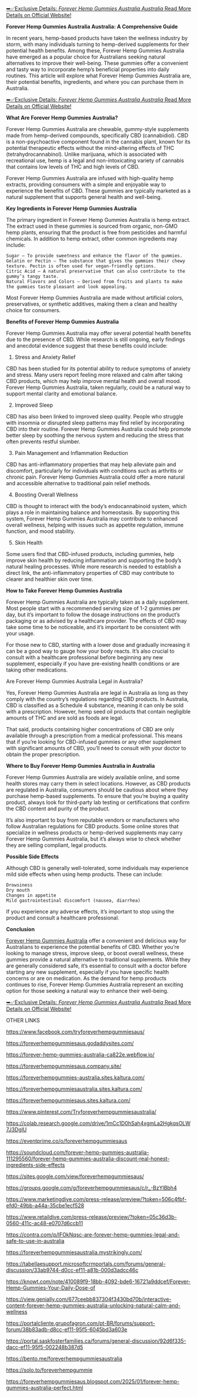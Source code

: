[➥✅Exclusive Details: *Forever Hemp Gummies Australia Australia* Read More Details on Official Website!](https://taptobuynow.com/foreverhempgummiesaus-order/)

**Forever Hemp Gummies Australia Australia: A Comprehensive Guide**

In recent years, hemp-based products have taken the wellness industry by storm, with many individuals turning to hemp-derived supplements for their potential health benefits. Among these, Forever Hemp Gummies Australia have emerged as a popular choice for Australians seeking natural alternatives to improve their well-being. These gummies offer a convenient and tasty way to incorporate hemp’s beneficial properties into daily routines. This article will explore what Forever Hemp Gummies Australia are, their potential benefits, ingredients, and where you can purchase them in Australia.

[➥✅Exclusive Details: *Forever Hemp Gummies Australia Australia* Read More Details on Official Website!](https://taptobuynow.com/foreverhempgummiesaus-order/)

**What Are Forever Hemp Gummies Australia?**

Forever Hemp Gummies Australia are chewable, gummy-style supplements made from hemp-derived compounds, specifically CBD (cannabidiol). CBD is a non-psychoactive component found in the cannabis plant, known for its potential therapeutic effects without the mind-altering effects of THC (tetrahydrocannabinol). Unlike marijuana, which is associated with recreational use, hemp is a legal and non-intoxicating variety of cannabis that contains low levels of THC and high levels of CBD.

Forever Hemp Gummies Australia are infused with high-quality hemp extracts, providing consumers with a simple and enjoyable way to experience the benefits of CBD. These gummies are typically marketed as a natural supplement that supports general health and well-being.

**Key Ingredients in Forever Hemp Gummies Australia**

The primary ingredient in Forever Hemp Gummies Australia is hemp extract. The extract used in these gummies is sourced from organic, non-GMO hemp plants, ensuring that the product is free from pesticides and harmful chemicals. In addition to hemp extract, other common ingredients may include:

    Sugar – To provide sweetness and enhance the flavor of the gummies.
    Gelatin or Pectin – The substance that gives the gummies their chewy texture. Pectin is often used for vegan-friendly options.
    Citric Acid – A natural preservative that can also contribute to the gummy’s tangy taste.
    Natural Flavors and Colors – Derived from fruits and plants to make the gummies taste pleasant and look appealing.

Most Forever Hemp Gummies Australia are made without artificial colors, preservatives, or synthetic additives, making them a clean and healthy choice for consumers.

**Benefits of Forever Hemp Gummies Australia**

Forever Hemp Gummies Australia may offer several potential health benefits due to the presence of CBD. While research is still ongoing, early findings and anecdotal evidence suggest that these benefits could include:
1. Stress and Anxiety Relief

CBD has been studied for its potential ability to reduce symptoms of anxiety and stress. Many users report feeling more relaxed and calm after taking CBD products, which may help improve mental health and overall mood. Forever Hemp Gummies Australia, taken regularly, could be a natural way to support mental clarity and emotional balance.


2. Improved Sleep

CBD has also been linked to improved sleep quality. People who struggle with insomnia or disrupted sleep patterns may find relief by incorporating CBD into their routine. Forever Hemp Gummies Australia could help promote better sleep by soothing the nervous system and reducing the stress that often prevents restful slumber.


3. Pain Management and Inflammation Reduction

CBD has anti-inflammatory properties that may help alleviate pain and discomfort, particularly for individuals with conditions such as arthritis or chronic pain. Forever Hemp Gummies Australia could offer a more natural and accessible alternative to traditional pain relief methods.


4. Boosting Overall Wellness

CBD is thought to interact with the body’s endocannabinoid system, which plays a role in maintaining balance and homeostasis. By supporting this system, Forever Hemp Gummies Australia may contribute to enhanced overall wellness, helping with issues such as appetite regulation, immune function, and mood stability.


5. Skin Health

Some users find that CBD-infused products, including gummies, help improve skin health by reducing inflammation and supporting the body’s natural healing processes. While more research is needed to establish a direct link, the anti-inflammatory properties of CBD may contribute to clearer and healthier skin over time.

**How to Take Forever Hemp Gummies Australia**

Forever Hemp Gummies Australia are typically taken as a daily supplement. Most people start with a recommended serving size of 1-2 gummies per day, but it’s important to follow the dosage instructions on the product’s packaging or as advised by a healthcare provider. The effects of CBD may take some time to be noticeable, and it’s important to be consistent with your usage.

For those new to CBD, starting with a lower dose and gradually increasing it can be a good way to gauge how your body reacts. It’s also crucial to consult with a healthcare professional before beginning any new supplement, especially if you have pre-existing health conditions or are taking other medications.


Are Forever Hemp Gummies Australia Legal in Australia?

Yes, Forever Hemp Gummies Australia are legal in Australia as long as they comply with the country’s regulations regarding CBD products. In Australia, CBD is classified as a Schedule 4 substance, meaning it can only be sold with a prescription. However, hemp seed oil products that contain negligible amounts of THC and are sold as foods are legal.

That said, products containing higher concentrations of CBD are only available through a prescription from a medical professional. This means that if you’re looking for CBD-infused gummies or any other supplement with significant amounts of CBD, you’ll need to consult with your doctor to obtain the proper prescription.

**Where to Buy Forever Hemp Gummies Australia in Australia**

Forever Hemp Gummies Australia are widely available online, and some health stores may carry them in select locations. However, as CBD products are regulated in Australia, consumers should be cautious about where they purchase hemp-based supplements. To ensure that you’re buying a quality product, always look for third-party lab testing or certifications that confirm the CBD content and purity of the product.

It’s also important to buy from reputable vendors or manufacturers who follow Australian regulations for CBD products. Some online stores that specialize in wellness products or hemp-derived supplements may carry Forever Hemp Gummies Australia, but it’s always wise to check whether they are selling compliant, legal products.


**Possible Side Effects**

Although CBD is generally well-tolerated, some individuals may experience mild side effects when using hemp products. These can include:

    Drowsiness
    Dry mouth
    Changes in appetite
    Mild gastrointestinal discomfort (nausea, diarrhea)

If you experience any adverse effects, it’s important to stop using the product and consult a healthcare professional.


**Conclusion**

[Forever Hemp Gummies Australia](https://taptobuynow.com/foreverhempgummiesaus-order/) offer a convenient and delicious way for Australians to experience the potential benefits of CBD. Whether you’re looking to manage stress, improve sleep, or boost overall wellness, these gummies provide a natural alternative to traditional supplements. While they are generally considered safe, it’s essential to consult with a doctor before starting any new supplement, especially if you have specific health concerns or are on medication. As the demand for hemp products continues to rise, Forever Hemp Gummies Australia represent an exciting option for those seeking a natural way to enhance their well-being.

[➥✅Exclusive Details: *Forever Hemp Gummies Australia Australia* Read More Details on Official Website!](https://taptobuynow.com/foreverhempgummiesaus-order/)

OTHER LINKS

https://www.facebook.com/tryforeverhempgummiesaus/

https://foreverhempgummiesaus.godaddysites.com/

https://forever-hemp-gummies-australia-ca822e.webflow.io/

https://foreverhempgummiesaus.company.site/

https://foreverhempgummies-australia.sites.kaltura.com/

https://foreverhempgummiesaustralia.sites.kaltura.com/

https://foreverhempgummiesaus.sites.kaltura.com/

https://www.pinterest.com/Tryforeverhempgummiesaustralia/

https://colab.research.google.com/drive/1mCc1D0hSah4xgmLa2HgkqsOLW7J3DglU

https://eventprime.co/o/foreverhempgummiesaus

https://soundcloud.com/forever-hemp-gummies-australia-111295560/forever-hemp-gummies-australia-discount-real-honest-ingredients-side-effects

https://sites.google.com/view/foreverhempgummiesaus/

https://groups.google.com/g/foreverhempgummiesaus/c/r_-BzYlBbh4

https://www.marketingdive.com/press-release/preview/?token=506c4fbf-efd0-49bb-a44a-35cbe1ecf528

https://www.retaildive.com/press-release/preview/?token=05c36d3b-0560-411c-ac48-e0707d6ccb11

https://contra.com/p/lFOkNqsc-are-forever-hemp-gummies-legal-and-safe-to-use-in-australia

https://foreverhempgummiesaustralia.mystrikingly.com/

https://tabellaesupport.microsoftcrmportals.com/forums/general-discussion/33ab9744-d0cc-ef11-a81b-000d3adcc46c

https://knowt.com/note/410089f9-18bb-4092-bde6-16721a9ddcef/Forever-Hemp-Gummies-Your-Daily-Dose-of

https://view.genially.com/677ceebb837304f3430bd70b/interactive-content-forever-hemp-gummies-australia-unlocking-natural-calm-and-wellness

https://portalcliente.grupofagron.com/pt-BR/forums/support-forum/38b83adb-d8cc-ef11-95f5-6045bd3a603e

https://portal.saskfosterfamilies.ca/forums/general-discussion/92d6f335-dacc-ef11-95f5-002248b387d5

https://bento.me/foreverhempgummiesaustralia

https://solo.to/foreverhempgummie

https://foreverhempgummiesaus.blogspot.com/2025/01/forever-hemp-gummies-australia-perfect.html

